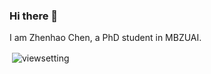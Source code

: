 ### Hi there 👋

I am Zhenhao Chen, a PhD student in MBZUAI.

<p>&nbsp;<img align="center" src="https://github-readme-stats.vercel.app/api?username=viewsetting&show_icons=true&locale=en&include_orgs=true" alt="viewsetting" /></p>

<!--
**viewsetting/viewsetting** is a ✨ _special_ ✨ repository because its `README.md` (this file) appears on your GitHub profile.

Here are some ideas to get you started:

- 🔭 I’m currently working on ...
- 🌱 I’m currently learning ...
- 👯 I’m looking to collaborate on ...
- 🤔 I’m looking for help with ...
- 💬 Ask me about ...
- 📫 How to reach me: ...
- 😄 Pronouns: ...
- ⚡ Fun fact: ...
-->
